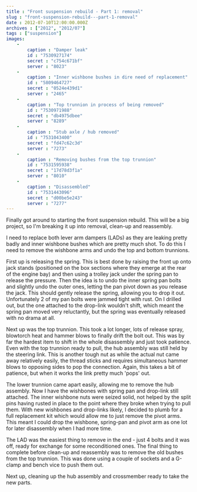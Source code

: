 ```yaml
---
title : "Front suspension rebuild - Part 1: removal"
slug : "front-suspension-rebuild---part-1-removal"
date : 2012-07-10T12:00:00.000Z
archives : ["2012", "2012/07"]
tags : ["suspension"]
images:
    -
        caption : "Damper leak"
        id : "7530927174"
        secret : "c754c671bf"
        server : "8023"
    -
        caption : "Inner wishbone bushes in dire need of replacement"
        id : "5809464727"
        secret : "0524e439d1"
        server : "2465"
    -
        caption : "Top trunnion in process of being removed"
        id : "7530971988"
        secret : "db4975dbee"
        server : "8289"
    -
        caption : "Stub axle / hub removed"
        id : "7531043400"
        secret : "fd47c62c3d"
        server : "7273"
    -
        caption : "Removing bushes from the top trunnion"
        id : "7531595938"
        secret : "17d78d3f1a"
        server : "8010"
    -
        caption : "Disassembled"
        id : "7531443096"
        secret : "d00be5e243"
        server : "7277"
---
```


Finally got around to starting the front suspension rebuild. This will be a big project, so I'm breaking it up into removal, clean-up and reassembly.


I need to replace both lever arm dampers (LADs) as they are leaking pretty badly and inner wishbone bushes which are pretty much shot. To do this I need to remove the wishbone arms and undo the top and bottom trunnions.


First up is releasing the spring. This is best done by raising the front up onto jack stands (positioned on the box sections where they emerge at the rear of the engine bay) and then using a trolley jack under the spring pan to release the pressure. Then the idea is to undo the inner spring pan bolts and slightly undo the outer ones, letting the pan pivot down as you release the jack. This should gently release the spring, allowing you to drop it out. Unfortunately 2 of my pan bolts were jammed tight with rust. On I drilled out, but the one attached to the drop-link wouldn't shift, which meant the spring pan moved very reluctantly, but the spring was eventually released with no drama at all.


Next up was the top trunnion. This took a lot longer, lots of release spray, blowtorch heat and hammer blows to finally drift the bolt out. This was by far the hardest item to shift in the whole disassembly and just took patience. Even with the top trunnion ready to pull, the hub assembly was still held by the steering link. This is another tough nut as while the actual nut came away relatively easily, the thread sticks and requires simultaneous hammer blows to opposing sides to pop the connection. Again, this takes a bit of patience, but when it works the link pretty much 'pops' out.


The lower trunnion came apart easily, allowing me to remove the hub assembly. Now I have the wishbones with spring pan and drop-link still attached. The inner wishbone nuts were seized solid, not helped by the split pins having rusted in place to the point where they broke when trying to pull them. With new wishbones and drop-links likely, I decided to plumb for a full replacement kit which would allow me to just remove the pivot arms. This meant I could drop the wishbone, spring-pan and pivot arm as one lot for later disassembly when I had more time.


The LAD was the easiest thing to remove in the end - just 4 bolts and it was off, ready for exchange for some reconditioned ones. The final thing to complete before clean-up and reassembly was to remove the old bushes from the top trunnion. This was done using a couple of sockets and a G-clamp and bench vice to push them out.


Next up, cleaning up the hub assembly and crossmember ready to take the new parts.